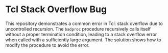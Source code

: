 # Tcl Stack Overflow Bug
This repository demonstrates a common error in Tcl: stack overflow due to uncontrolled recursion. The `badproc` procedure recursively calls itself without a proper termination condition, leading to a stack overflow error when called with a sufficiently large argument. The solution shows how to modify the procedure to avoid the error.
